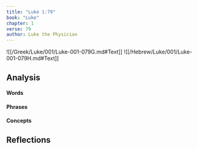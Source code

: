 ```yaml
---
title: "Luke 1:79"
book: "Luke"
chapter: 1
verse: 79
author: Luke the Physician
---
```

![[/Greek/Luke/001/Luke-001-079G.md#Text]]
![[/Hebrew/Luke/001/Luke-001-079H.md#Text]]

## Analysis

#### Words

#### Phrases

#### Concepts

## Reflections
